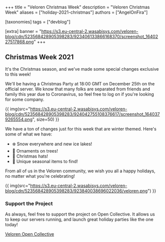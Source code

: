 +++
title = "Veloren Christmas Week"
description = "Veloren Christmas Week"
aliases = ["holiday-2021-christmas"]
authors = ["AngelOnFira"]

[taxonomies]
tags = ["devblog"]

[extra]
banner = "https://s3.eu-central-2.wasabisys.com/veloren-blog/cdn/523568428905398283/923406133866168370/screenshot_1640227517868.png"
+++

## Christmas Week 2021

It's the Christmas season, and we've made some special changes exclusive to this
week!

We'll be having a Christmas Party at 18:00 GMT on December 25th on the official
server. We know that many folks are separated from friends and family this year
due to Coronavirus, so feel free to log on if you're looking for some company.

{{
  img(src="https://s3.eu-central-2.wasabisys.com/veloren-blog/cdn/523568428905398283/924042755108376617/screenshot_1640379265554.png",
  size=50)
}}

We have a ton of changes just for this week that are winter themed. Here's some
of what we have:

- ❄️ Snow everywhere and new ice lakes!
- 🎄 Ornaments on trees!
- 🎅 Christmas hats!
- 🎁 Unique seasonal items to find!

From all of us in the Veloren community, we wish you all a happy holidays, no
matter what you're celebrating!

{{
  img(src="https://s3.eu-central-2.wasabisys.com/veloren-blog/cdn/523568428905398283/923840038696022036/veloren.png")
}}

### Support the Project

As always, feel free to support the project on Open Collective. It allows us to
keep our servers running, and launch great holiday parties like the one today!

[Veloren Open Collective](https://opencollective.com/veloren)
